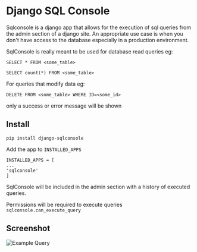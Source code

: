 # Django SQL Console

Sqlconsole is a django app that allows for the execution of sql queries from the admin section of a django site.
An appropriate use case is when you don't have access to the database especially in a production environment.

SqlConsole is really meant to be used for database read queries eg:
```
SELECT * FROM <some_table>

SELECT count(*) FROM <some_table>
```

For queries that modify data eg:
```
DELETE FROM <some_table> WHERE ID=<some_id>
```

only a success or error message will be shown

## Install

```
pip install django-sqlconsole
```

Add the app to ```INSTALLED_APPS```

```
INSTALLED_APPS = [
...
'sqlconsole'
]
```

SqlConsole will be included in the admin section with a history of executed queries.

Permissions will be required to execute queries
`sqlconsole.can_execute_query`




## Screenshot
![Example Query](screenshot/query.png)
